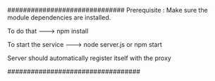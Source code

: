 ##############################
Prerequisite : Make sure the module dependencies are installed.

To do that --->   npm install

To start the service --->   node server.js  or npm start

Server should automatically register itself with the proxy

##################################
